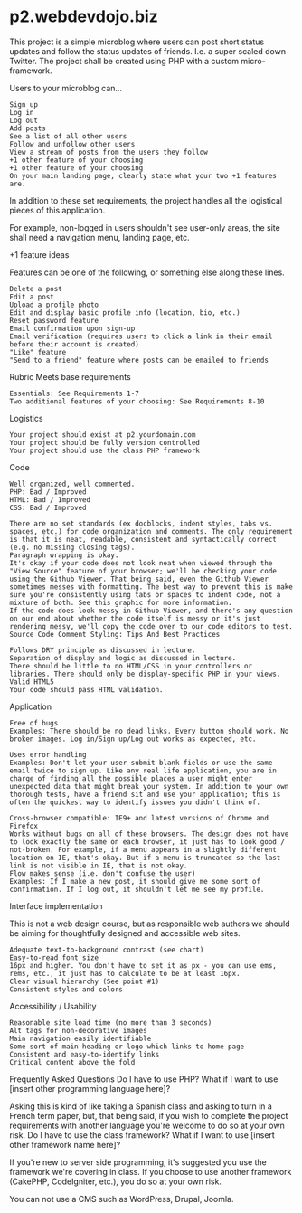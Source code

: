 p2.webdevdojo.biz
=================

This project is a simple microblog where users can post short status updates and follow the status updates of friends.
I.e. a super scaled down Twitter. The project shall be created using PHP with a custom micro-framework.

Users to your microblog can...

    Sign up
    Log in
    Log out
    Add posts
    See a list of all other users
    Follow and unfollow other users
    View a stream of posts from the users they follow
    +1 other feature of your choosing
    +1 other feature of your choosing
    On your main landing page, clearly state what your two +1 features are.

In addition to these set requirements, the project handles all the logistical pieces of this application.

For example, non-logged in users shouldn't see user-only areas, the site shall need a navigation menu, landing page, etc.

+1 feature ideas

Features can be one of the following, or something else along these lines.

    Delete a post
    Edit a post
    Upload a profile photo
    Edit and display basic profile info (location, bio, etc.)
    Reset password feature
    Email confirmation upon sign-up
    Email verification (requires users to click a link in their email before their account is created)
    "Like" feature
    "Send to a friend" feature where posts can be emailed to friends

Rubric
Meets base requirements

    Essentials: See Requirements 1-7
    Two additional features of your choosing: See Requirements 8-10

Logistics

    Your project should exist at p2.yourdomain.com
    Your project should be fully version controlled
    Your project should use the class PHP framework

Code

    Well organized, well commented.
    PHP: Bad / Improved
    HTML: Bad / Improved
    CSS: Bad / Improved

    There are no set standards (ex docblocks, indent styles, tabs vs. spaces, etc.) for code organization and comments. The only requirement is that it is neat, readable, consistent and syntactically correct (e.g. no missing closing tags).
    Paragraph wrapping is okay.
    It's okay if your code does not look neat when viewed through the "View Source" feature of your browser; we'll be checking your code using the Github Viewer. That being said, even the Github Viewer sometimes messes with formatting. The best way to prevent this is make sure you're consistently using tabs or spaces to indent code, not a mixture of both. See this graphic for more information.
    If the code does look messy in Github Viewer, and there's any question on our end about whether the code itself is messy or it's just rendering messy, we'll copy the code over to our code editors to test.
    Source Code Comment Styling: Tips And Best Practices

    Follows DRY principle as discussed in lecture.
    Separation of display and logic as discussed in lecture.
    There should be little to no HTML/CSS in your controllers or libraries. There should only be display-specific PHP in your views.
    Valid HTML5
    Your code should pass HTML validation.

Application

    Free of bugs
    Examples: There should be no dead links. Every button should work. No broken images. Log in/Sign up/Log out works as expected, etc.

    Uses error handling
    Examples: Don't let your user submit blank fields or use the same email twice to sign up. Like any real life application, you are in charge of finding all the possible places a user might enter unexpected data that might break your system. In addition to your own thorough tests, have a friend sit and use your application; this is often the quickest way to identify issues you didn't think of.

    Cross-browser compatible: IE9+ and latest versions of Chrome and Firefox
    Works without bugs on all of these browsers. The design does not have to look exactly the same on each browser, it just has to look good / not-broken. For example, if a menu appears in a slightly different location on IE, that's okay. But if a menu is truncated so the last link is not visible in IE, that is not okay.
    Flow makes sense (i.e. don't confuse the user)
    Examples: If I make a new post, it should give me some sort of confirmation. If I log out, it shouldn't let me see my profile.

Interface implementation

This is not a web design course, but as responsible web authors we should be aiming for thoughtfully designed and accessible web sites.

    Adequate text-to-background contrast (see chart)
    Easy-to-read font size
    16px and higher. You don't have to set it as px - you can use ems, rems, etc., it just has to calculate to be at least 16px.
    Clear visual hierarchy (See point #1)
    Consistent styles and colors

Accessibility / Usability

    Reasonable site load time (no more than 3 seconds)
    Alt tags for non-decorative images
    Main navigation easily identifiable
    Some sort of main heading or logo which links to home page
    Consistent and easy-to-identify links
    Critical content above the fold

Frequently Asked Questions
Do I have to use PHP? What if I want to use [insert other programming language here]?

Asking this is kind of like taking a Spanish class and asking to turn in a French term paper, but, that being said, if you wish to complete the project requirements with another language you're welcome to do so at your own risk.
Do I have to use the class framework? What if I want to use [insert other framework name here]?

If you're new to server side programming, it's suggested you use the framework we're covering in class.
If you choose to use another framework (CakePHP, CodeIgniter, etc.), you do so at your own risk.

You can not use a CMS such as WordPress, Drupal, Joomla.

